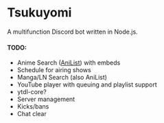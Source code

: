 # Tsukuyomi
A multifunction Discord bot written in Node.js.

#### TODO:
- Anime Search ([AniList](http://anilist.co "AniList")) with embeds
 - Schedule for airing shows
- Manga/LN Search (also AniList)
- YouTube player with queuing and playlist support
 - ytdl-core?
- Server management 
 - Kicks/bans
 - Chat clear